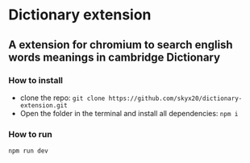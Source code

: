 # Dictionary extension

## A extension for chromium to search english words meanings in cambridge Dictionary

### How to install
- clone the repo: `git clone https://github.com/skyx20/dictionary-extension.git`
- Open the folder in the terminal and install all dependencies: `npm i`

### How to run
`npm run dev`

